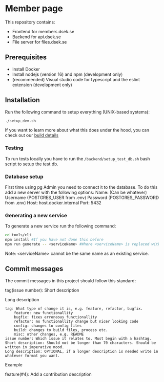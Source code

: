 # Member page
This repository contains:
 - Frontend for members.dsek.se
 - Backend for api.dsek.se
 - File server for files.dsek.se

## Prerequisites
- Install Docker
- Install nodejs (version 16) and npm (development only)
- (recommended) Visual studio code for typescript and the eslint extension (development only)

## Installation
Run the following command to setup everything (UNIX-based systems):
```bash
./setup_dev.sh
```
If you want to learn more about what this does under the hood, you can check out our [build details](build-details.md)

### Testing
To run tests locally you have to run the `/backend/setup_test_db.sh` bash script to setup the test db.

### Database setup
First time using pg Admin you need to connect it to the database. To do this add a new server with the following options:
Name: (Can be whatever)
Username (POSTGRES_USER from .env)
Password (POSTGRES_PASSWORD from .env)
Host: host.docker.internal
Port: 5432

### Generating a new service
To generate a new service run the following command:
```bash
cd tools/cli
npm install #If you have not done this before
npm run generate -- <serviceName> #Where <serviceName> is replaced with desired name
```

Note: \<serviceName> cannot be the same name as an existing service.

## Commit messages

The commit messages in this project should follow this standard:

tag(issue number): Short description

Long description

    tag: What type of change it is, e.g. feature, refactor, bugfix.
        feature: new functionallity
        bugfix: fixes erroneous functionallity
        refactor: no functionallity change but nicer looking code
        config: changes to config files
        build: changes to build files, process etc.
        misc: other changes, e.g. README
    issue number: Which issue it relates to. Must begin with a hashtag.
    Short description: Should not be longer than 70 characters. Should be written in imperative mood.
    Long description: OPTIONAL, if a longer description is needed write in whatever format you want.

Example

feature(#4): Add a contribution description
